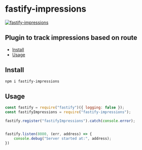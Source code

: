 # fastify-impressions
[![fastify-impressions](https://github.com/manju4ever/fastify-impressions/actions/workflows/testing.js.yml/badge.svg?branch=main)](https://github.com/manju4ever/fastify-impressions/actions/workflows/testing.js.yml)


## Plugin to track impressions based on route


<!-- toc -->
- [Install](#install)
- [Usage](#usage)


## Install
```bash
npm i fastify-impressions
```


## Usage
```js
const fastify = require("fastify")({ logging: false });
const fastifyImpressions = require("fastify-impressions");

fastify.register("fastifyImpressions").catch(console.error);


fastify.listen(8080, (err, address) => {
    console.debug("Server started at:", address);
})

```
